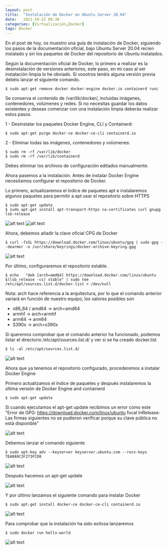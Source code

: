```yaml
---
layout: post
title:  "Instalación de Docker en Ubuntu Server 20.04"
date:   2021-10-22 09:30
categories: [Virtualización,Docker]
tags: Docker
---
```


En el post de hoy, os muestro una guía de instalación de Docker, siguiendo los pasos de la documentación oficial, bajo Ubuntu Server 20.04 recien instalado y sin los paquetes de Docker del repositorio de Ubuntu instalados.

Según la documentación oficial de Docker, lo primero a realizar es la desinstalación de versiones anteriores, este paso, en mi caso al ser instalación limpia lo he obviado. Si vosotros tenéis alguna versión previa debéis lanzar el siguiente comando.

```console
$ sudo apt-get remove docker docker-engine docker.io containerd runc
```
Se conserva el contenido de /var/lib/docker/, incluidas imágenes, contenedores, volúmenes y redes. Si no necesitas guardar los datos existentes y deseas comenzar con una instalación limpia deberás realizar estos pasos.

1 - Desinstalar los paquetes Docker Engine, CLI y Containerd:

 ```console
$ sudo apt-get purge docker-ce docker-ce-cli containerd.io
```
 
2 - Eliminar todas las imágenes, contenedores y volúmenes:

 ```console
$ sudo rm -rf /var/lib/docker
$ sudo rm -rf /var/lib/containerd
```

Debes eliminar los archivos de configuración editados manualmente.

Ahora pasemos a la instalación. Antes de instalar Docker Engine necesitamos configurar el repositorio de Docker.

Lo primero, actualizaremos el índice de paquetes apt e instalaremos algunos paquetes para permitir a apt usar el repositorio  sobre HTTPS

 ```console
$ sudo apt-get update
$ sudo apt-get install apt-transport-https ca-certificates curl gnupg lsb-release
```

<img src="https://javi-rod.github.io/assets/images/20211022/pic1.png" alt="alt text" />
<img src="https://javi-rod.github.io/assets/images/20211022/pic2.png" alt="alt text" />

Ahora, debemos añadir la clave oficial CPG de Docker

 ```console
$ curl -fsSL https://download.docker.com/linux/ubuntu/gpg | sudo gpg --dearmor -o /usr/share/keyrings/docker-archive-keyring.gpg
```

<img src="https://javi-rod.github.io/assets/images/20211022/pic3.png" alt="alt text" />

Por último, configuraremos el repositorio estable.

 ```console
$ echo   "deb [arch=amd64] https://download.docker.com/linux/ubuntu   $(lsb_release -cs) stable" | sudo tee /etc/apt/sources.list.d/docker.list > /dev/null
```

Nota: arch hace referencia a la arquitectura, por lo que el comando anterior variará en función de nuestro equipo, los valores posibles son

- x86_64 / amd64 -> arch=amd64
- armhf -> arch=armhf
- arm64 -> arm64 
- S390x -> arch=s390x

Si queremos comprobar que el comando anterior ha funcionado, podemos listar el directorio /etc/apt/sources.list.d/ y ver si se ha creado docker.list 

 ```console
$ ls -al /etc/apt/sources.list.d/
```

<img src="https://javi-rod.github.io/assets/images/20211022/pic4.png" alt="alt text" />

Ahora que ya tenemos el repositorio configurado, procederemos a instalar Docker Engine

Primero actualizamos el índice de paquetes  y después instalaremos la última versión de Docker Engine and containerd

 ```console
$ sudo apt-get update
```

Si cuando ejecutamos el apt-get update recibimos un error como este "Error de GPG: https://download.docker.com/linux/ubuntu focal InRelease: Las firmas siguientes no se pudieron verificar porque su clave pública no está disponible"

<img src="https://javi-rod.github.io/assets/images/20211022/pic5.png" alt="alt text" />

Debemos lanzar el comando siguiente

 ```console
$ sudo apt-key adv --keyserver keyserver.ubuntu.com --recv-keys 7EA0A9C3F273FCD8
```

<img src="https://javi-rod.github.io/assets/images/20211022/pic6.png" alt="alt text" />

Después hacemos un apt-get update

<img src="https://javi-rod.github.io/assets/images/20211022/pic7.png" alt="alt text" />

Y por último lanzamos el siguiente comando para instalar Docker

 ```console
$ sudo apt-get install docker-ce docker-ce-cli containerd.io
```

<img src="https://javi-rod.github.io/assets/images/20211022/pic8.png" alt="alt text" />

Para comprobar que la instalación ha sido exitosa lanzaremos

```console
$ sudo docker run hello-world
```

<img src="https://javi-rod.github.io/assets/images/20211022/pic9.png" alt="alt text" />
